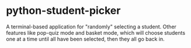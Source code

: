 # python-student-picker
A terminal-based application for "randomly" selecting a student.  Other features like pop-quiz mode and basket mode, which will choose students one at a time until all have been selected, then they all go back in.
